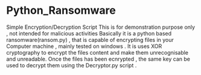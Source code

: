 # Python_Ransomware
Simple Encryption/Decryption Script 
This is for demonstration purpose only , not intended for malicious activities 
Basically it is a python based ransomware(ransom.py) , that is capable of encrypting files in your Computer machine , mainly tested on windows .
It is uses XOR cryptography to encrypt the files content and make them unrecognisable and unreadable.
Once the files has been ecnrypted , the same key can be used to decrypt them using the Decryptor.py script .
